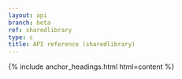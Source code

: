 ```yaml
---
layout: api
branch: beta
ref: sharedlibrary
type: c
title: API reference (sharedlibrary)
---
```

{% include anchor_headings.html html=content %}